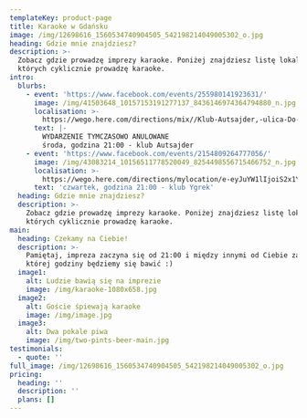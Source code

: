 ```yaml
---
templateKey: product-page
title: Karaoke w Gdańsku
image: /img/12698616_1560534740904505_542198214049005302_o.jpg
heading: Gdzie mnie znajdziesz?
description: >-
  Zobacz gdzie prowadzę imprezy karaoke. Poniżej znajdziesz listę lokali, w
  których cyklicznie prowadzę karaoke.
intro:
  blurbs:
    - event: 'https://www.facebook.com/events/255980141923631/'
      image: /img/41503648_10157153191277137_8436146974364794880_n.jpg
      localisation: >-
        https://wego.here.com/directions/mix//Klub-Autsajder,-ulica-Do-Studzienki-34A,-80-227-Gda%C5%84sk:e-eyJuYW1lIjoiS2x1YiBBdXRzYWpkZXIiLCJhZGRyZXNzIjoidWwuIERvIFN0dWR6aWVua2kgMzRBLCA4MC0yMjcgV3J6ZXN6Y3osIEdkYW5zaywgUG9sYW5kIiwibGF0aXR1ZGUiOjU0LjM2ODU1LCJsb25naXR1ZGUiOjE4LjYxMTA5LCJwcm92aWRlck5hbWUiOiJmYWNlYm9vayIsInByb3ZpZGVySWQiOjMzMDAwMTY1NzEzNn0=?map=54.36855,18.61109,15,normal&fb_locale=pl_PL
      text: |-
        WYDARZENIE TYMCZASOWO ANULOWANE
        środa, godzina 21:00 - klub Autsajder
    - event: 'https://www.facebook.com/events/2154809264777056/'
      image: /img/43083214_10156511778520049_8254498556715466752_n.jpg
      localisation: >-
        https://wego.here.com/directions/mylocation/e-eyJuYW1lIjoiS2x1YiBZZ3JlayIsImFkZHJlc3MiOiJ1bC4gUG9sYW5raSA2NSwgODAtMzA2IE9saXdhLCBHZGFuc2ssIFBvbGFuZCIsImxhdGl0dWRlIjo1NC4zOTQxMTE4LCJsb25naXR1ZGUiOjE4LjU2OTYyODgsInByb3ZpZGVyTmFtZSI6ImZhY2Vib29rIiwicHJvdmlkZXJJZCI6MzU5NjAyMzI1MDQ4fQ==?map=54.3941118,18.5696288,15,normal&ref=facebook&link=unknown&fb_locale=pl_PL
      text: 'czwartek, godzina 21:00 - klub Ygrek'
  heading: Gdzie mnie znajdziesz?
  description: >-
    Zobacz gdzie prowadzę imprezy karaoke. Poniżej znajdziesz listę lokali, w
    których cyklicznie prowadzę karaoke.
main:
  heading: Czekamy na Ciebie!
  description: >-
    Pamiętaj, impreza zaczyna się od 21:00 i między innymi od Ciebie zależy, do
    której godziny będziemy się bawić :)
  image1:
    alt: Ludzie bawią się na imprezie
    image: /img/karaoke-1080x658.jpg
  image2:
    alt: Goście śpiewają karaoke
    image: /img/image.jpg
  image3:
    alt: Dwa pokale piwa
    image: /img/two-pints-beer-main.jpg
testimonials:
  - quote: ''
full_image: /img/12698616_1560534740904505_542198214049005302_o.jpg
pricing:
  heading: ''
  description: ''
  plans: []
---
```


